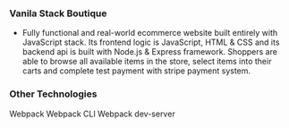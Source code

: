 ### Vanila Stack Boutique
* Fully functional and real-world ecommerce website built entirely with 
JavaScript stack. Its frontend logic is JavaScript, HTML & CSS and its backend 
api is built with Node.js & Express framework. Shoppers are able to browse all 
available items in the store, select items into their carts and complete test 
payment with stripe payment system. 

### Other Technologies
Webpack
Webpack CLI
Webpack dev-server

